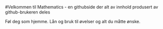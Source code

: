 #Velkommen til Mathematics - en githubside der alt av innhold produsert av github-brukeren deles

Føl deg som hjemme. Lån og bruk til øvelser og alt du måtte ønske.
